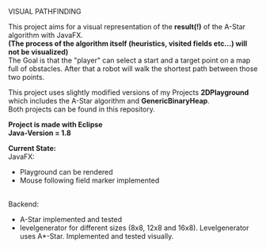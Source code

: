 VISUAL PATHFINDING

This project aims for a visual representation of the **result(!)** of the A-Star algorithm with JavaFX. <br>**(The process of the algorithm itself (heuristics, visited fields etc...) will not be visualized)**<br>
The Goal is that the "player" can select a start and a target point on a map full of obstacles.
After that a robot will walk the shortest path between those two points.

This project uses slightly modified versions of my Projects <b>2DPlayground</b> which includes the A-Star algorithm and <b>GenericBinaryHeap</b>.<br>
Both projects can be found in this repository.

**Project is made with Eclipse**<br>
**Java-Version = 1.8**<br>

**Current State:**<br>
JavaFX:<br>
- Playground can be rendered<br>
- Mouse following field marker implemented

<br>Backend:<br>
- A-Star implemented and tested<br>
- levelgenerator for different sizes (8x8, 12x8 and 16x8). Levelgenerator uses A*-Star. Implemented and tested visually.





